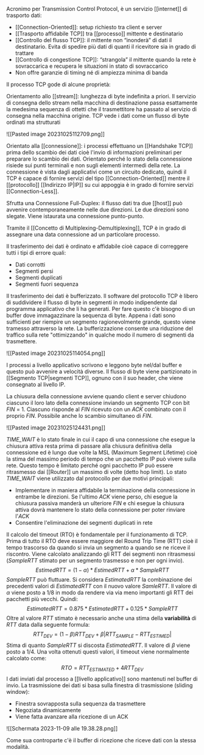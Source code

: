 Acronimo per Transmission Control Protocol, è un servizio [[internet]] di trasporto dati:
- [[Connection-Oriented]]: setup richiesto tra client e server
- [[Trasporto affidabile TCP]] tra [[processo]] mittente e destinatario
- [[Controllo del flusso TCP]]: il mittente non “inonderà” di dati il destinatario. Evita di spedire più dati di quanti il ricevitore sia in grado di trattare
- [[Controllo di congestione TCP]]: “strangola” il mittente quando la rete è sovraccarica e recupera le situazioni in stato di sovraccarico
- Non offre garanzie di timing né di ampiezza minima di banda

Il processo TCP gode di alcune proprietà:

Orientamento allo [[stream]]: lunghezza di byte indefinita a priori. Il servizio di consegna dello stream nella macchina di destinazione passa esattamente la medesima sequenza di ottetti che il trasmettitore ha passato al servizio di consegna nella macchina origine. TCP vede i dati come un flusso di byte ordinati ma strutturati

![[Pasted image 20231025112709.png]]

Orientato alla [[connessione]]: i processi effettuano un [[Handshake TCP]] prima dello scambio dei dati cioè l'invio di informazioni preliminari per preparare lo scambio dei dati.
Orientato perché lo stato della connessione risiede sui punti terminali e non sugli elementi intermedi della rete.
La connessione è vista dagli applicativi come un circuito dedicato, quindi il TCP è capace di fornire servizi del tipo [[Connection-Oriented]] mentre il [[protocollo]] [[Indirizzo IP|IP]] su cui appoggia è in grado di fornire servizi [[Connection-Less]].

Sfrutta una Connessione Full-Duplex: il flusso dati tra due [[host]] può avvenire contemporaneamente nelle due direzioni. Le due direzioni sono slegate. Viene istaurata una connessione punto-punto.

Tramite il [[Concetto di Multiplexing-Demultiplexing]], TCP è in grado di assegnare una data connessione ad un particolare processo.

Il trasferimento dei dati è ordinato e affidabile cioè capace di correggere tutti i tipi di errore quali:
- Dati corrotti
- Segmenti persi
- Segmenti duplicati
- Segmenti fuori sequenza

Il trasferimento dei dati è bufferizzato. Il software del protocollo TCP è libero di suddividere il flusso di byte in segmenti in modo indipendente dal programma applicativo che li ha generati. Per fare questo c'è bisogno di un buffer dove immagazzinare la sequenza di byte. Appena i dati sono sufficienti per riempire un segmento ragionevolmente grande, questo viene tramesso attraverso la rete.
La bufferizzazione consente una riduzione del traffico sulla rete "ottimizzando" in qualche modo il numero di segmenti da trasmettere.

![[Pasted image 20231025114054.png]]

I processi a livello applicativo scrivono e leggono byte nel/dal buffer e questo può avvenire a velocità diverse.
Il flusso di byte viene partizionato in [[Segmento TCP|segmenti TCP]], ognuno con il suo header, che viene consegnato al livello IP.

La chiusura della connessione avviene quando client e server chiudono ciascuno il loro lato della connessione inviando un segmento TCP con bit _FIN_ = 1. Ciascuno risponde al *FIN* ricevuto con un *ACK* combinato con il proprio *FIN*. Possibile anche lo scambio simultaneo di *FIN*.

![[Pasted image 20231025124431.png]]

*TIME_WAIT* è lo stato finale in cui il capo di una connessione che esegue la chiusura attiva resta prima di passare alla chiusura definitiva della connessione ed è lungo due volte la MSL (Maximum Segment Lifetime) cioè la stima del massimo periodo di tempo che un pacchetto IP può vivere sulla rete. Questo tempo è limitato perché ogni pacchetto IP può essere ritrasmesso dai [[Router]] un massimo di volte (detto hop limit).
Lo stato *TIME_WAIT* viene utilizzato dal protocollo per due motivi principali:
- Implementare in maniera affidabile la terminazione della connessione in entrambe le direzioni. Se l'ultimo _ACK_ viene perso, chi esegue la chiusura passiva manderà un ulteriore _FIN_ e chi esegue la chiusura attiva dovrà mantenere lo stato della connessione per poter rinviare l'_ACK_ 
- Consentire l'eliminazione dei segmenti duplicati in rete

Il calcolo del timeout (RTO) è fondamentale per il funzionamento di TCP. Prima di tutto il RTO deve essere maggiore del Round Trip Time (RTT) cioè il tempo trascorso da quando si invia un segmento a quando se ne riceve il riscontro.
Viene calcolato analizzando gli RTT dei segmenti non ritrasmessi ($SampleRTT$ stimato per un segmento trasmesso e non per ogni invio).
$$Estimed RTT = (1-\alpha)*EstimedRTT + \alpha*SampleRTT$$
$SampleRTT$ può fluttuare.
Si considera $EstimatedRTT$ la combinazione dei precedenti valori di $EstimatedRTT$ con il nuovo valore $SamleRTT$.
Il valore di $\alpha$  viene posto a $1/8$ in modo da rendere via via meno importanti gli RTT dei pacchetti più vecchi. Quindi: $$EstimatedRTT = 0.875*EstimatedRTT+0.125*SampleRTT$$
Oltre al valore $RTT$ stimato è necessario anche una stima della **variabilità** di $RTT$ data dalla seguente formula: $$RTT_{DEV}=(1-\beta)RTT_{DEV}+\beta|RTT_{SAMPLE}-RTT_{ESTIMED}|$$
Stima di quanto $SampleRTT$ si discosta $EstimatedRTT$. Il valore di $\beta$ viene posto a $1/4$. Una volta ottenuti questi valori, il timeout viene normalmente calcolato come: $$RTO=RTT_{ESTIMATED} + 4RTT_{DEV}$$
I dati inviati dal processo a [[livello applicativo]] sono mantenuti nel buffer di invio.
La trasmissione dei dati si basa sulla finestra di trasmissione (sliding window):
- Finestra sovrapposta sulla sequenza da trasmettere
- Negoziata dinamicamente
- Viene fatta avanzare alla ricezione di un ACK

![[Schermata 2023-11-09 alle 19.38.28.png]]

Come sua controparte c'è il buffer di ricezione che riceve dati con la stessa modalità.